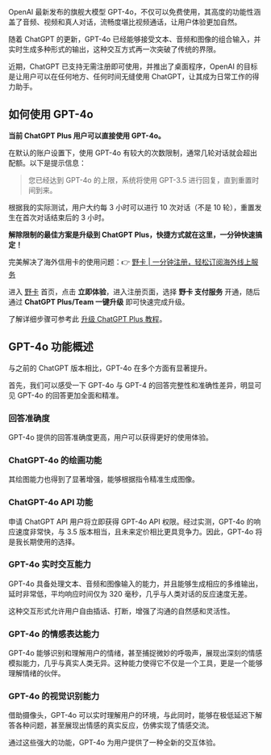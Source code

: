OpenAI 最新发布的旗舰大模型 GPT-4o，不仅可以免费使用，其高度的功能性涵盖了音频、视频和真人对话，流畅度堪比视频通话，让用户体验更加自然。

随着 ChatGPT 的更新，GPT-4o 已经能够接受文本、音频和图像的组合输入，并实时生成多种形式的输出，这种交互方式再一次突破了传统的界限。

近期，ChatGPT 已支持无需注册即可使用，并推出了桌面程序，OpenAI 的目标是让用户可以在任何地方、任何时间无缝使用 ChatGPT，让其成为日常工作的得力助手。

## 如何使用 GPT-4o

**当前 ChatGPT Plus 用户可以直接使用 GPT-4o。**

在默认的账户设置下，使用 GPT-4o 有较大的次数限制，通常几轮对话就会超出配额。以下是提示信息：

> 您已经达到 GPT-4o 的上限，系统将使用 GPT-3.5 进行回复，直到重置时间到来。

根据我的实际测试，用户大约每 3 小时可以进行 10 次对话（不是 10 轮），重置发生在首次对话结束后的 3 小时。

**解除限制的最佳方案是升级到 ChatGPT Plus，快捷方式就在这里，一分钟快速搞定！**

完美解决了海外信用卡的使用问题：👉 [野卡 | 一分钟注册，轻松订阅海外线上服务](https://bit.ly/bewildcard)

进入 [野卡](https://bit.ly/bewildcard) 首页，点击 **立即体验**，进入注册页面，选择 **野卡 支付服务** 开通，随后通过 **ChatGPT Plus/Team 一键升级** 即可快速完成升级。

了解详细步骤可参考此 [升级 ChatGPT Plus 教程](https://zct.ink/use-gpt4o)。

## GPT-4o 功能概述

与之前的 ChatGPT 版本相比，GPT-4o 在多个方面有显著提升。

首先，我们可以感受一下 GPT-4o 与 GPT-4 的回答完整性和准确性差异，明显可见 GPT-4o 的回答更加全面和精准。

### 回答准确度

GPT-4o 提供的回答准确度更高，用户可以获得更好的使用体验。

### ChatGPT-4o 的绘画功能

其绘图能力也得到了显著增强，能够根据指令精准生成图像。

### ChatGPT-4o API 功能

申请 ChatGPT API 用户将立即获得 GPT-4o API 权限。经过实测，GPT-4o 的响应速度非常快，与 3.5 版本相当，且未来定价相比更具竞争力。因此，GPT-4o 将是我长期使用的选择。

### GPT-4o 实时交互能力

GPT-4o 具备处理文本、音频和图像输入的能力，并且能够生成相应的多维输出，延时非常低，平均响应时间仅为 320 毫秒，几乎与人类对话的反应速度无差。

这种交互形式允许用户自由插话、打断，增强了沟通的自然感和灵活性。

### GPT-4o 的情感表达能力

GPT-4o 能够识别和理解用户的情绪，甚至捕捉微妙的呼吸声，展现出深刻的情感模拟能力，几乎与真实人类无异。这种能力使得它不仅是一个工具，更是一个能够理解情绪的伙伴。

### GPT-4o 的视觉识别能力

借助摄像头，GPT-4o 可以实时理解用户的环境，与此同时，能够在极低延迟下解答各种问题，甚至展现出情感的真实反应，仿佛实现了情感交流。

通过这些强大的功能，GPT-4o 为用户提供了一种全新的交互体验。